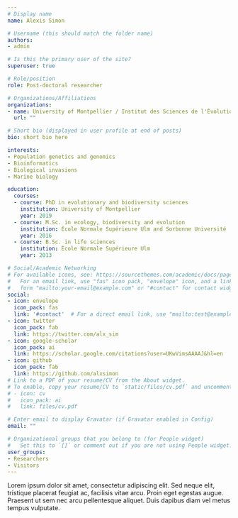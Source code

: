```yaml
---
# Display name
name: Alexis Simon

# Username (this should match the folder name)
authors:
- admin

# Is this the primary user of the site?
superuser: true

# Role/position
role: Post-doctoral researcher

# Organizations/Affiliations
organizations:
- name: University of Montpellier / Institut des Sciences de l'Évolution - Montpellier (ISEM)
  url: ""

# Short bio (displayed in user profile at end of posts)
bio: short bio here

interests:
- Population genetics and genomics
- Bioinformatics
- Biological invasions
- Marine biology

education:
  courses:
  - course: PhD in evolutionary and biodiversity sciences
    institution: University of Montpellier
    year: 2019
  - course: M.Sc. in ecology, biodiversity and evolution
    institution: École Normale Supérieure Ulm and Sorbonne Université
    year: 2016
  - course: B.Sc. in life sciences
    institution: École Normale Supérieure Ulm
    year: 2013

# Social/Academic Networking
# For available icons, see: https://sourcethemes.com/academic/docs/page-builder/#icons
#   For an email link, use "fas" icon pack, "envelope" icon, and a link in the
#   form "mailto:your-email@example.com" or "#contact" for contact widget.
social:
- icon: envelope
  icon_pack: fas
  link: '#contact'  # For a direct email link, use "mailto:test@example.org".
- icon: twitter
  icon_pack: fab
  link: https://twitter.com/alx_sim
- icon: google-scholar
  icon_pack: ai
  link: https://scholar.google.com/citations?user=UKwVimsAAAAJ&hl=en
- icon: github
  icon_pack: fab
  link: https://github.com/alxsimon
# Link to a PDF of your resume/CV from the About widget.
# To enable, copy your resume/CV to `static/files/cv.pdf` and uncomment the lines below.
# - icon: cv
#   icon_pack: ai
#   link: files/cv.pdf

# Enter email to display Gravatar (if Gravatar enabled in Config)
email: ""

# Organizational groups that you belong to (for People widget)
#   Set this to `[]` or comment out if you are not using People widget.
user_groups:
- Researchers
- Visitors
---
```


Lorem ipsum dolor sit amet, consectetur adipiscing elit. Sed neque elit, tristique placerat feugiat ac, facilisis vitae arcu. Proin eget egestas augue. Praesent ut sem nec arcu pellentesque aliquet. Duis dapibus diam vel metus tempus vulputate.
